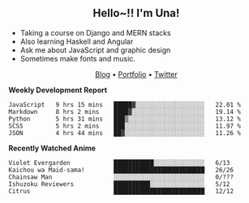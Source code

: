 <h2 align="center">
  Hello~!! I'm Una!
</h2>

- Taking a course on Django and MERN stacks
- Also learning Haskell and Angular
- Ask me about JavaScript and graphic design
- Sometimes make fonts and music.

<p align="center">
  <a href="https://anarchy.website/">Blog</a> &bull;
  <a href="https://una-ada.github.io/">Portfolio</a> &bull;
  <a href="https://twitter.com/unaxiii">Twitter</a>
</p>

**Weekly Development Report**

<!--START_SECTION:waka-->
```text
JavaScript   9 hrs 15 mins   █████▓░░░░░░░░░░░░░░░░░░░   22.01 % 
Markdown     8 hrs 2 mins    ████▓░░░░░░░░░░░░░░░░░░░░   19.14 % 
Python       5 hrs 31 mins   ███▒░░░░░░░░░░░░░░░░░░░░░   13.12 % 
SCSS         5 hrs 2 mins    ███░░░░░░░░░░░░░░░░░░░░░░   11.97 % 
JSON         4 hrs 44 mins   ██▓░░░░░░░░░░░░░░░░░░░░░░   11.26 % 
```
<!--END_SECTION:waka-->

**Recently Watched Anime**

<!-- RECENT-ANIME:START -->

    Violet Evergarden            ███████████░░░░░░░░░░░░░░   6/13
    Kaichou wa Maid-sama!        █████████████████████████   26/26
    Chainsaw Man                 ░░░░░░░░░░░░░░░░░░░░░░░░░   0/???
    Ishuzoku Reviewers           ██████████░░░░░░░░░░░░░░░   5/12
    Citrus                       █████████████████████████   12/12
<!-- RECENT-ANIME:END -->
